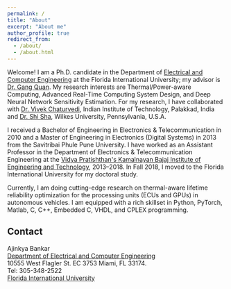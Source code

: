 ```yaml
---
permalink: /
title: "About"
excerpt: "About me"
author_profile: true
redirect_from: 
  - /about/
  - /about.html
---
```


Welcome! I am a Ph.D. candidate in the Department of [Electrical and Computer Engineering](https://ece.fiu.edu/) at the Florida International University; my advisor is [Dr. Gang Quan](http://web.eng.fiu.edu/gaquan/). My research interests are Thermal/Power-aware Computing, Advanced Real-Time Computing System Design, and Deep Neural Network Sensitivity Estimation. For my research, I have collaborated with [Dr. Vivek Chaturvedi](https://iitpkd.ac.in/people/vivek), Indian Institute of Technology, Palakkad, India and [Dr. Shi Sha](https://scholar.google.com/citations?user=stCFoCgAAAAJ&hl=en), Wilkes University, Pennsylvania, U.S.A.

I received a Bachelor of Engineering in Electronics & Telecommunication in 2010 and a Master of Engineering in Electronics (Digital Systems) in 2013 from the Savitribai Phule Pune University. I have worked as an Assistant Professor in the Department of Electronics & Telecommunication Engineering at the [Vidya Pratishthan's Kamalnayan Bajaj Institute of Engineering and Technology](https://www.vpkbiet.org/), 2013–2018. In Fall 2018, I moved to the Florida International University for my doctoral study.

Currently, I am doing cutting-edge research on thermal-aware lifetime reliability optimization for the processing units (ECUs and GPUs) in autonomous vehicles. I am  equipped with a rich skillset in Python, PyTorch, Matlab, C, C++, Embedded C, VHDL, and CPLEX programming.  



Contact
------
Ajinkya Bankar  
[Department of Electrical and Computer Engineering](https://ece.fiu.edu/)  
10555 West Flagler St. EC 3753 
Miami, FL 33174.  
Tel: 305-348-2522    
[Florida International University](https://www.fiu.edu/)



